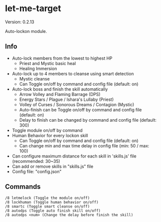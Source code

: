 # let-me-target

Version: 0.2.13

Auto-lockon module.


## Info
 * Auto-lock members from the lowest to highest HP
    * Priest and Mystic basic heal
    * Healing Immersion
 * Auto-lock up to 4 members to cleanse using smart detection
    * Mystic cleanse
    * Can Toggle on/off by command and config file (default: on)
 * Auto-lock boss and finish the skill automatically
    * Arrow Volley and Flaming Barrage (DPS)
    * Energy Stars / Plague / Ishara's Lullaby (Priest)
    * Volley of Curses / Sonorous Dreams / Contagion (Mystic)
    * Auto-finish can be Toggle on/off by command and config file (default: on)
    * Delay to finish can be changed by command and config file (default: 300)
 * Toggle module on/off by command
 * Human Behavior for every lockon skill
    * Can Toggle on/off by command and config file (default: on)
    * Can change min and max time delay in config file (min: 50 / max: 100)
 * Can configure maximum distance for each skill in 'skills.js' file (recommended: 30~35)
 * Can add or remove skills in "skills.js" file
 * Config file: "config.json"

 ## Commands
```
/8 letmelock (Toggle the module on/off)
/8 lockhuman (Toggle human behavior on/off)
/8 smartc (Toggle smart cleanse on/off)
/8 autodps (Toggle auto finish skill on/off)
/8 autodps <num> (Change the delay before finish the skill)
```

